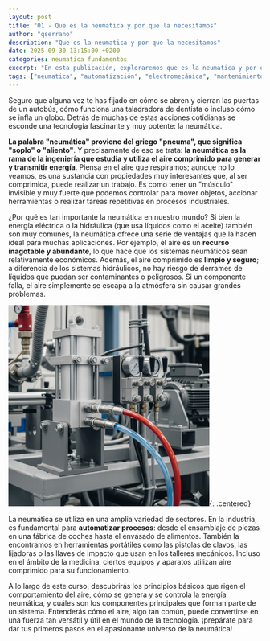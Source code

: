 ```yaml
---
layout: post
title: "01 - Que es la neumatica y por que la necesitamos"
author: "qserrano"
description: "Que es la neumatica y por que la necesitamos"
date: 2025-09-30 13:15:00 +0200
categories: neumatica fundamentos
excerpt: "En esta publicación, exploraremos que es la neumatica y por que la necesitamos."
tags: ["neumatica", "automatización", "electromecánica", "mantenimiento"]
---
```


[img1]: /assets/imatges/blog/neumatica-01/1-Cilindre-neumatic.png "Cilindro neumático"

Seguro que alguna vez te has fijado en cómo se abren y cierran las puertas 
de un autobús, cómo funciona una taladradora de dentista o incluso cómo se 
infla un globo. Detrás de muchas de estas acciones cotidianas se esconde una 
tecnología fascinante y muy potente: la neumática.

**La palabra "neumática" proviene del griego "pneuma", que significa "soplo" o "aliento"**. Y precisamente de eso se trata: **la neumática es la rama de la ingeniería que estudia y utiliza el aire comprimido para generar y transmitir energía**. Piensa en el aire que respiramos; aunque no lo veamos, es una sustancia con propiedades muy interesantes que, al ser comprimida, puede realizar un trabajo. Es como tener un "músculo" invisible y muy fuerte que podemos controlar para mover objetos, accionar herramientas o realizar tareas repetitivas en procesos industriales.

¿Por qué es tan importante la neumática en nuestro mundo? Si bien la energía eléctrica o la hidráulica (que usa líquidos como el aceite) también son muy comunes, la neumática ofrece una serie de ventajas que la hacen ideal para muchas aplicaciones. Por ejemplo, el aire es un **recurso inagotable y abundante**, lo que hace que los sistemas neumáticos sean relativamente económicos. Además, el aire comprimido es **limpio y seguro**; a diferencia de los sistemas hidráulicos, no hay riesgo de derrames de líquidos que puedan ser contaminantes o peligrosos. Si un componente falla, el aire simplemente se escapa a la atmósfera sin causar grandes problemas.

![Cilindro neumático][img1]{: .centered}

La neumática se utiliza en una amplia variedad de sectores. En la industria, es fundamental para **automatizar procesos**: desde el ensamblaje de piezas en una fábrica de coches hasta el envasado de alimentos. También la encontramos en herramientas portátiles como las pistolas de clavos, las lijadoras o las llaves de impacto que usan en los talleres mecánicos. Incluso en el ámbito de la medicina, ciertos equipos y aparatos utilizan aire comprimido para su funcionamiento.

A lo largo de este curso, descubrirás los principios básicos que rigen el comportamiento del aire, cómo se genera y se controla la energía neumática, y cuáles son los componentes principales que forman parte de un sistema. Entenderás cómo el aire, algo tan común, puede convertirse en una fuerza tan versátil y útil en el mundo de la tecnología. ¡prepárate para dar tus primeros pasos en el apasionante universo de la neumática!